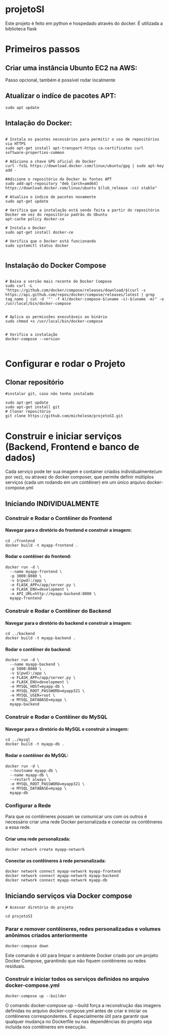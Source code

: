 # projetoSI
Este projeto é feito em python e hospedado através do docker. É utilizada a biblioteca flask

# Primeiros passos

## Criar uma instância Ubunto EC2 na AWS: 

Passo opcional, também é possível rodar localmente

## Atualizar o indíce de pacotes APT:

```shell
sudo apt update
```

## Intalação do Docker:

```shell

# Instala os pacotes necessários para permitir o uso de repositórios via HTTPS
sudo apt-get install apt-transport-https ca-certificates curl software-properties-common

# Adiciona a chave GPG oficial do Docker
curl -fsSL https://download.docker.com/linux/ubuntu/gpg | sudo apt-key add -

#Adicione o repositório do Docker às fontes APT
sudo add-apt-repository "deb [arch=amd64] https://download.docker.com/linux/ubuntu $(lsb_release -cs) stable"

# Atualiza o índice de pacotes novamente
sudo apt-get update

# Verifica que a instalação está sendo feita a partir do repositório Docker em vez do repositório padrão do Ubuntu
apt-cache policy docker-ce 

# Instala o Docker
sudo apt-get install docker-ce 

# Verifica que o Docker está funcionando
sudo systemctl status docker 


```


## Instalação do Docker Compose

```shell

# Baixa a versão mais recente do Docker Compose
sudo curl -L "https://github.com/docker/compose/releases/download/$(curl -s https://api.github.com/repos/docker/compose/releases/latest | grep tag_name | cut -d '"' -f 4)/docker-compose-$(uname -s)-$(uname -m)" -o /usr/local/bin/docker-compose


# Aplica as permissões executáveis ao binário
sudo chmod +x /usr/local/bin/docker-compose


# Verifica a instalação
docker-compose --version


```

# Configurar e rodar o Projeto

## Clonar repositório

```shell
#instalar git, caso não tenha instalado

sudo apt-get update 
sudo apt-get install git
# Clonar repositório
git clone https://github.com/michelesm/projetoSI.git

```


# Construir e iniciar serviços (Backend, Frontend e banco de dados) 

Cada serviço pode ter sua imagem e container criados individualmente(um por vez), ou atravez do docker composer, que permite definir múltiplos serviços (cada um rodando em um contêiner) em um único arquivo docker-compose.yml

## Iniciando INDIVIDUALMENTE

### Construir e Rodar o Contêiner do Frontend

#### Navegar para o diretório do frontend e construir a imagem:

```shell
cd ./frontend
docker build -t myapp-frontend .
```

#### Rodar o contêiner do frontend:

```shell
docker run -d \
  --name myapp-frontend \
  -p 3000:8080 \
  -v $(pwd):/app \
  -e FLASK_APP=/app/server.py \
  -e FLASK_ENV=development \
  -e API_URL=http://myapp-backend:8080 \
  myapp-frontend
```

### Construir e Rodar o Contêiner do Backend

#### Navegar para o diretório do backend e construir a imagem:
```shell
cd ../backend
docker build -t myapp-backend .
```

#### Rodar o contêiner do backend:
```shell
docker run -d \
  --name myapp-backend \
  -p 5000:8080 \
  -v $(pwd):/app \
  -e FLASK_APP=/app/server.py \
  -e FLASK_ENV=development \
  -e MYSQL_HOST=myapp-db \
  -e MYSQL_ROOT_PASSWORD=myapp321 \
  -e MYSQL_USER=root \
  -e MYSQL_DATABASE=myapp \
  myapp-backend
```

### Construir e Rodar o Contêiner do MySQL

#### Navegar para o diretório do MySQL e construir a imagem:
```shell
cd ../mysql
docker build -t myapp-db .
```

#### Rodar o contêiner do MySQL:
```shell
docker run -d \
  --hostname myapp-db \
  --name myapp-db \
  --restart always \
  -e MYSQL_ROOT_PASSWORD=myapp321 \
  -e MYSQL_DATABASE=myapp \
  myapp-db
```

### Configurar a Rede

Para que os contêineres possam se comunicar uns com os outros é necessário criar uma rede Docker personalizada e conectar os contêineres a essa rede.

#### Criar uma rede personalizada:
```shell
docker network create myapp-network
```

#### Conectar os contêineres à rede personalizada:
```shell
docker network connect myapp-network myapp-frontend
docker network connect myapp-network myapp-backend
docker network connect myapp-network myapp-db
```


## Iniciando serviços via Docker compose

```shell
# Acessar diretório do projeto

cd projetoSI 

```

### Parar e remover contêineres, redes personalizadas e volumes anônimos criados anteriormente

```shell
docker-compose down
```
Este comando é útil para limpar o ambiente Docker criado por um projeto Docker Compose, garantindo que não fiquem contêineres ou redes residuais.

### Construir e iniciar todos os serviços definidos no arquivo docker-compose.yml


```shell
docker-compose up --builder
```

O comando docker-compose up --build força a reconstrução das imagens definidas no arquivo docker-compose.yml antes de criar e iniciar os contêineres correspondentes. É especialmente útil para garantir que qualquer mudança no Dockerfile ou nas dependências do projeto seja incluída nos contêineres em execução.


